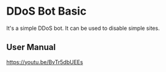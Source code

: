 # DDoS Bot Basic
It's a simple DDoS bot. It can be used to disable simple sites.
## User Manual
https://youtu.be/BvTr5dbUEEs

